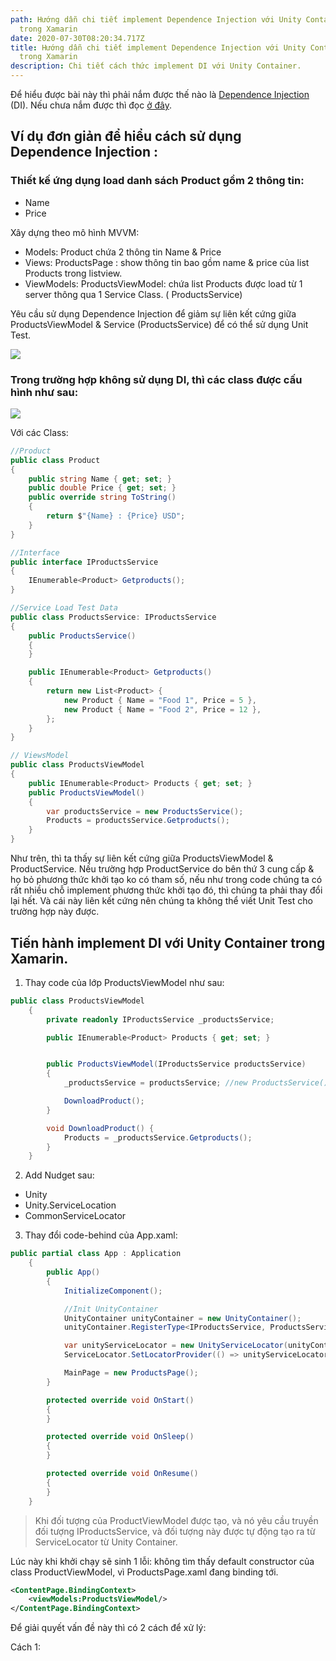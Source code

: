 ```yaml
---
path: Hướng dẫn chi tiết implement Dependence Injection với Unity Container
  trong Xamarin
date: 2020-07-30T08:20:34.717Z
title: Hướng dẫn chi tiết implement Dependence Injection với Unity Container
  trong Xamarin
description: Chi tiết cách thức implement DI với Unity Container.
---
```

Để hiểu được bài này thì phải nắm được thế nào là [Dependence Injection](https://blog.quilv.com/blog/dependency-injection-trong-net/) (DI). Nếu chưa nắm được thì đọc [ở đây](https://blog.quilv.com/blog/dependency-injection-trong-net/).

## **Ví dụ đơn giản để hiểu cách sử dụng Dependence Injection :**

### Thiết kế ứng dụng load danh sách Product gồm 2 thông tin:

* Name
* Price

Xây dựng theo mô hình MVVM: 

* Models: Product chứa 2 thông tin Name & Price
* Views: ProductsPage : show thông tin bao gồm name & price của list Products trong listview.
* ViewModels: ProductsViewModel: chứa list Products được load từ 1 server thông qua 1 Service Class. ( ProductsService)

Yêu cầu sử dụng Dependence Injection để giảm sự liên kết cứng giữa ProductsViewModel & Service (ProductsService) để có thể sử dụng Unit Test.

![](../assets/screen-shot-2020-07-30-at-15.48.33.png)



### Trong trường hợp không sử dụng DI, thì các class được cấu hình như sau:

![](../assets/screen-shot-2020-07-30-at-16.08.36.png)

Với các Class:

```csharp
//Product
public class Product
{
    public string Name { get; set; }
    public double Price { get; set; }
    public override string ToString()
    {
        return $"{Name} : {Price} USD";
    }
}

//Interface
public interface IProductsService
{
    IEnumerable<Product> Getproducts();
}

//Service Load Test Data
public class ProductsService: IProductsService
{
    public ProductsService()
    {
    }

    public IEnumerable<Product> Getproducts()
    {
        return new List<Product> {
            new Product { Name = "Food 1", Price = 5 },
            new Product { Name = "Food 2", Price = 12 },
        };
    }
}

// ViewsModel
public class ProductsViewModel
{
    public IEnumerable<Product> Products { get; set; }
    public ProductsViewModel()
    {
        var productsService = new ProductsService();
        Products = productsService.Getproducts();
    }
}
```

Như trên, thì ta thấy sự liên kết cứng giữa ProductsViewModel & ProductService. Nếu trường hợp ProductService do bên thứ 3 cung cấp & họ bỏ phương thức khởi tạo ko có tham số, nếu như trong code chúng ta có rất nhiều chỗ implement phương thức khởi tạo đó, thì chúng ta phải thay đổi lại hết. Và cái này liên kết cứng nên chúng ta không thể viết Unit Test cho trường hợp này được.



## Tiến hành implement DI với Unity Container trong Xamarin.

1. Thay code của lớp ProductsViewModel như sau:

```csharp
public class ProductsViewModel
    {
        private readonly IProductsService _productsService;

        public IEnumerable<Product> Products { get; set; }


        public ProductsViewModel(IProductsService productsService)
        {
            _productsService = productsService; //new ProductsService();

            DownloadProduct();
        }

        void DownloadProduct() {
            Products = _productsService.Getproducts();
        }
    }
```

2. Add Nudget sau:

* Unity
* Unity.ServiceLocation
* CommonServiceLocator

3. Thay đổi code-behind của App.xaml:

```csharp
public partial class App : Application
    {
        public App()
        {
            InitializeComponent();

            //Init UnityContainer
            UnityContainer unityContainer = new UnityContainer();
            unityContainer.RegisterType<IProductsService, ProductsService>();

            var unityServiceLocator = new UnityServiceLocator(unityContainer);
            ServiceLocator.SetLocatorProvider(() => unityServiceLocator);

            MainPage = new ProductsPage();
        }

        protected override void OnStart()
        {
        }

        protected override void OnSleep()
        {
        }

        protected override void OnResume()
        {
        }
    }
```



> Khi đối tượng của ProductViewModel được tạo, và nó yêu cầu truyền đối tượng IProductsService, và đối tượng này được tự động tạo ra từ ServiceLocator từ Unity Container. 

Lúc này khi khởi chạy sẽ sinh 1 lỗi: không tìm thấy default constructor của class ProductViewModel, vì ProductsPage.xaml đang binding tới.

```xml
<ContentPage.BindingContext>
    <viewModels:ProductsViewModel/>
</ContentPage.BindingContext>
```

Để giải quyết vấn đề này thì có 2 cách để xử lý:

Cách 1: